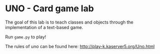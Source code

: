 # UNO - Card game lab

The goal of this lab is to teach classes and objects through the implementation of a text-based game.

Run `game.py` to play!

The rules of uno can be found here: http://play-k.kaserver5.org/Uno.html
